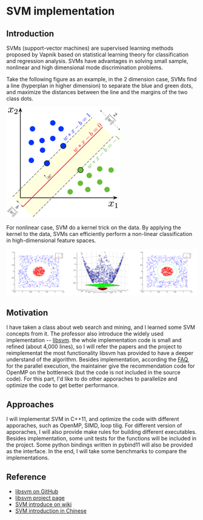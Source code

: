 # SVM implementation

## Introduction

SVMs (support-vector machines) are supervised learning methods proposed by Vapnik based on statistical learning theory for classification and regression analysis. SVMs have advantages in solving small sample, nonlinear and high dimensional mode discrimination problems.

Take the following figure as an example, in the 2 dimension case, SVMs find a line (hyperplan in higher dimension) to separate the blue and green dots, and maximize the distances between the line and the margins of the two class dots.

![support vector](figure/wiki.png)

For nonlinear case, SVM do a kernel trick on the data. By applying the kernel to the data, SVMs can efficiently perform a non-linear classification in high-dimensional feature spaces.

![nonlinear](figure/nonlinear.png)

## Motivation

I have taken a class about web search and mining, and I learned some SVM concepts from it. The professor also introduce the widely used implementation -- [libsvm](https://www.csie.ntu.edu.tw/~cjlin/libsvm/). the whole implementation code is small and refined (about 4,000 lines), so I will refer the papers and the project to reimplementat the most functionality libsvm has provided to have a deeper understand of the algorithm. Besides implementation, according the [FAQ](https://www.csie.ntu.edu.tw/~cjlin/libsvm/faq.html), for the parallel execution, the maintainer give the recommendation code for OpenMP on the bottleneck (but the code is not included in the source code). For this part, I'd like to do other apporaches to parallelize and optimize the code to get better performance.

## Approaches

I will implementat SVM in C++11, and optimize the code with different apporaches, such as OpenMP, SIMD, loop tilig. For different version of apporaches, I will also provide make rules for building different executables. Besides implementation, some unit tests for the functions will be included in the project. Some python bindings written in pybind11 will also be provided as the interface. In the end, I will take some benchmarks to compare the implementations.

## Reference

- [libsvm on GitHub](https://github.com/cjlin1/libsvm)
- [libsvm project page](https://www.csie.ntu.edu.tw/~cjlin/libsvm/)
- [SVM introduce on wiki](https://en.wikipedia.org/wiki/Support-vector_machine)
- [SVM introduction in Chinese](http://www.cmlab.csie.ntu.edu.tw/~cyy/learning/tutorials/SVM2.pdf)





